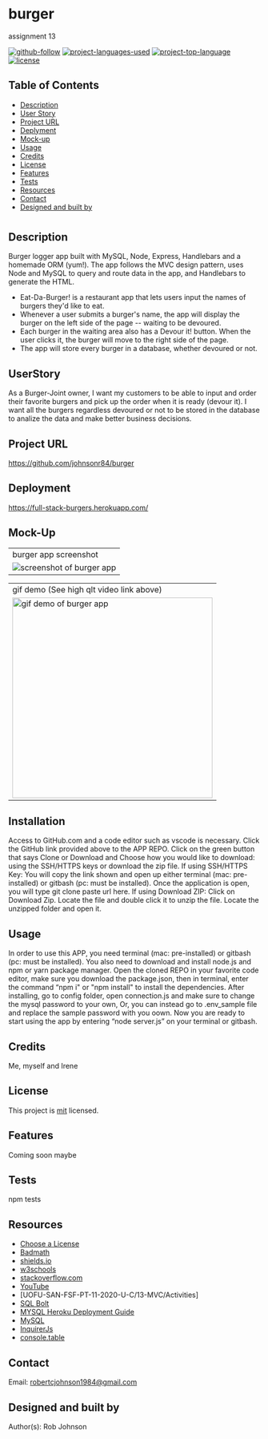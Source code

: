 # burger
assignment 13


  [![github-follow](https://img.shields.io/github/followers/johnsonr84?label=Follow&logoColor=lightgrey&style=social)](https://github.com/johnsonr84)
  [![project-languages-used](https://img.shields.io/github/languages/count/johnsonr84/readme-generator?color=orange)](https://github.com/johnsonr84/burger)
  [![project-top-language](https://img.shields.io/github/languages/top/johnsonr84/readme-generator?color=yellow)](https://github.com/johnsonr84/burger)
  [![license](https://img.shields.io/badge/license-mit-brightgreen.svg)](https://choosealicense.com/licenses/mit/)

  ## Table of Contents 
  * [Description](#Description)
  * [User Story](#UserStory)
  * [Project URL](#Project-URL)
  * [Deplyment](#Deployment)
  * [Mock-up](#Mock-up)
  * [Usage](#Usage)
  * [Credits](#Credits)
  * [License](#License)
  * [Features](#Features)
  * [Tests](#Tests)
  * [Resources](#Resources)
  * [Contact](#Contact)
  * [Designed and built by](#Designed-and-built-by)
  #
  
  ## Description 
  Burger logger app built with MySQL, Node, Express, Handlebars and a homemade ORM (yum!). The app follows the MVC design pattern, uses Node and MySQL to query and route data in the app, and Handlebars to generate the HTML.

  * Eat-Da-Burger! is a restaurant app that lets users input the names of burgers they'd like to eat.
  * Whenever a user submits a burger's name, the app will display the burger on the left side of the page -- waiting to be devoured.
  * Each burger in the waiting area also has a Devour it! button. When the user clicks it, the burger will move to the right side of the page.
  * The app will store every burger in a database, whether devoured or not.

  ## UserStory 
  As a Burger-Joint owner, I want my customers to be able to input and order their favorite burgers and pick up the order when it is ready (devour it). 
  I want all the burgers regardless devoured or not to be stored in the database to analize the data and make better business decisions.
  

  ## Project URL
  https://github.com/johnsonr84/burger

  ## Deployment
  https://full-stack-burgers.herokuapp.com/

  ## Mock-Up
  <table>
    <tr>
      <td>burger app screenshot</td>
    </tr>
    <tr>
      <td><img src="assets/img/burger-demo.png" height=auto alt="screenshot of burger app"></td>
    </tr>
  </table>
  <table>
    <tr>
      <td>gif demo (See high qlt video link above)</td>
    </tr>
     <tr>
      <td><img src="assets/img/burger-demo.gif" height=400px alt="gif demo of burger app"></td>
    </tr>
  </table>

  ## Installation 
  Access to GitHub.com and a code editor such as vscode is necessary. Click the GitHub link provided above to the APP REPO. Click on the green button that says Clone or Download and Choose how you would like to download: using the SSH/HTTPS keys or download the zip file. If using SSH/HTTPS Key: You will copy the link shown and open up either terminal (mac: pre-installed) or gitbash (pc: must be installed). Once the application is open, you will type git clone paste url here. If using Download ZIP: Click on Download Zip. Locate the file and double click it to unzip the file. Locate the unzipped folder and open it.

  ## Usage 
  In order to use this APP, you need terminal (mac: pre-installed) or gitbash (pc: must be installed). You also need to download and install node.js and npm or yarn package manager. Open the cloned REPO in your favorite code editor, make sure you download the package.json, then in terminal, enter the command “npm i" or "npm install" to install the dependencies. After installing, go to config folder, open connection.js and make sure to change the mysql password to your own, Or, you can instead go to .env_sample file and replace the sample password with you oown. Now you are ready to start using the app by entering “node server.js” on your terminal or gitbash.

  ## Credits 
  Me, myself and Irene 

  ## License 
  This project is [mit](https://choosealicense.com/licenses/mit/) licensed.

  ## Features
  Coming soon maybe 

  ## Tests
  npm tests

  ## Resources
  * [Choose a License](https://choosealicense.com/)
  * [Badmath](https://img.shields.io/github/languages/top/nielsenjared/badmath)
  * [shields.io](https://shields.io/)
  * [w3schools](https://www.w3schools.com/)
  * [stackoverflow.com](https://stackoverflow.com/)
  * [YouTube](https://www.youtube.com/)
  * [UOFU-SAN-FSF-PT-11-2020-U-C/13-MVC/Activities]
  * [SQL Bolt](https://sqlbolt.com/)
  * [MYSQL Heroku Deployment Guide](../../04-Important/MySQLHerokuDeploymentProcess.pdf)
  * [MySQL](https://www.npmjs.com/package/mysql)
  * [InquirerJs](https://www.npmjs.com/package/inquirer/v/0.2.3)
  * [console.table](https://www.npmjs.com/package/console.table)

  ## Contact
  Email: robertcjohnson1984@gmail.com 

  ## Designed and built by
  Author(s): Rob Johnson  
